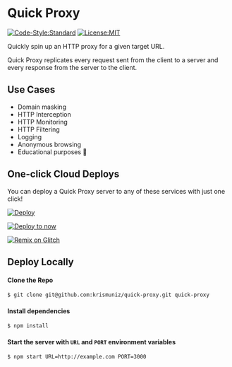 # Quick Proxy

[![Code-Style:Standard](https://img.shields.io/badge/code%20style-standard-green.svg?style=flat-square)](http://standardjs.com/) [![License:MIT](https://img.shields.io/badge/license-MIT-blue.svg?style=flat-square)](http://opensource.org/licenses/MIT)

Quickly spin up an HTTP proxy for a given target URL.

Quick Proxy replicates every request sent from the client to a server and every response from the server to the client.

## Use Cases

* Domain masking
* HTTP Interception
* HTTP Monitoring
* HTTP Filtering
* Logging
* Anonymous browsing
* Educational purposes 👀

## One-click Cloud Deploys

You can deploy a Quick Proxy server to any of these services with just one click!

[![Deploy](https://www.herokucdn.com/deploy/button.svg)](https://heroku.com/deploy?template=https://github.com/krismuniz/quick-proxy.git)

[![Deploy to now](https://deploy.now.sh/static/button.svg)](https://deploy.now.sh/?repo=https://github.com/krismuniz/quick-proxy.git)

[![Remix on Glitch](https://cdn.glitch.com/2703baf2-b643-4da7-ab91-7ee2a2d00b5b%2Fremix-button.svg)](https://glitch.com/edit/#!/import/github/krismuniz/quick-proxy)

## Deploy Locally

#### Clone the Repo

```bash
$ git clone git@github.com:krismuniz/quick-proxy.git quick-proxy
```

#### Install dependencies

```bash
$ npm install
```

#### Start the server with `URL` and `PORT` environment variables

```bash
$ npm start URL=http://example.com PORT=3000
```
